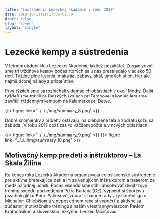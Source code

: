 ```yaml
---
title: "Sústredenia Lezeckej akadémie v roku 2018"
date: 2018-10-11T18:17:05+02:00
draft: false 
slug: "camps"
layout: "single"
---
```


# Lezecké kempy a sústredenia

V letnom období klub Lezeckej Akadémie taktiež nezaháľal. Zorganizovali sme tri týždňové kempy počas ktorých sa u nás prestriedalo viac ako 50 detí. Týždne plné lezenia, makania, zábavy, skál, umelých stien, hier ale najmä dobrej nálady a priateľstiev.

Prvý týždeň sme sa rozbiehali v domácich oblastiach v okolí Modry. Ďalší týždeň sme trávili na Belských skalách pri Terchovej a koniec leta sme zavŕšili týždenným kempom na Kalamárke pri Detve. 


{{< figure link="../../../img/summary_8.png" >}}

Dobré spomienky a príbehy ostávajú, na prebolené telá a zodratú kožu sa zabúda.. V roku 2019 opäť zas vo väčšom počte a v nových oblastiach! 

{{< figure link="../../../img/summary_9.png" >}}
{{< figure link="../../../img/summary_10.png" >}}

## Motivačný kemp pre deti a inštruktorov – La Skala Žilina

Ku koncu roka Lezecká Akadémia organizovala celoslovenské sústredenie pre aktívne pretekajúce deti a im sa venujúcim inštruktorom a trénerom za medzinárodnej účasti. Počas víkendu sme stihli absolvovať dvojfázový tréning speedu pod vedením Petra Buriana (CZ), vypočuť si športovú psychologičku Petru Pačesovú, zobrať si cenné rady z fyziotréningu s Michalom Chlebišom a v neposlednom rade si vypočuť a aktívne sa zúčastniť motivačného tréningu s našim všestranným lezcom Pavlom Kratochvílom a slovenskou lezkyňou Lenkou Mičicovou. 